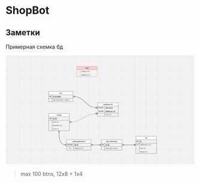 # ShopBot

## Заметки

Примерная схемка бд

![base dbase](assets/image.png)


> max 100 btns, 12x8 + 1x4
